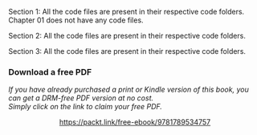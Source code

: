 Section 1: All the code files are present in their respective code folders. Chapter 01 does not have any code files.

Section 2: All the code files are present in their respective code folders. 

Section 3: All the code files are present in their respective code folders.
### Download a free PDF

 <i>If you have already purchased a print or Kindle version of this book, you can get a DRM-free PDF version at no cost.<br>Simply click on the link to claim your free PDF.</i>
<p align="center"> <a href="https://packt.link/free-ebook/9781789534757">https://packt.link/free-ebook/9781789534757 </a> </p>